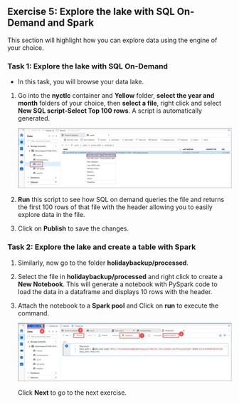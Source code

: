 ## Exercise 5: Explore the lake with SQL On-Demand and Spark

This section will highlight how you can explore data using the engine of your choice.
   
### Task 1: Explore the lake with SQL On-Demand
   
- In this task, you will browse your data lake. 
   
1. Go into the **nyctlc** container and **Yellow** folder, **select the year and month** folders of your choice, then **select a file**, right click and select **New SQL script-Select Top 100 rows**. A script is automatically generated. 

   ![yellow sql](images/sql.png)

2. **Run** this script to see how SQL on demand queries the file and returns the first 100 rows of that file with the header allowing you to easily explore data in the file.

3. Click on **Publish** to save the changes.

### Task 2: Explore the lake and create a table with Spark

1. Similarly, now go to the folder **holidaybackup/processed**. 

2. Select the file in **holidaybackup/processed** and right click to create a **New Notebook**. This will generate a notebook with PySpark code to load the data in a dataframe and displays 10 rows with the header. 

3. Attach the notebook to a **Spark pool** and Click on **run** to execute the command.

   ![holiday backup](images/043.png)

   Click **Next** to go to the next exercise.
